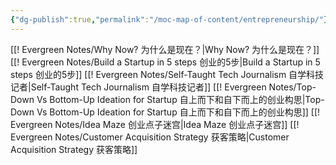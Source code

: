 ```yaml
---
{"dg-publish":true,"permalink":"/moc-map-of-content/entrepreneurship/"}
---
```


[[! Evergreen Notes/Why Now? 为什么是现在？\|Why Now? 为什么是现在？]]
[[! Evergreen Notes/Build a Startup in 5 steps 创业的5步\|Build a Startup in 5 steps 创业的5步]]
[[! Evergreen Notes/Self-Taught Tech Journalism 自学科技记者\|Self-Taught Tech Journalism 自学科技记者]]
[[! Evergreen Notes/Top-Down Vs Bottom-Up Ideation for Startup 自上而下和自下而上的创业构思\|Top-Down Vs Bottom-Up Ideation for Startup 自上而下和自下而上的创业构思]]
[[! Evergreen Notes/Idea Maze 创业点子迷宫\|Idea Maze 创业点子迷宫]]
[[! Evergreen Notes/Customer Acquisition Strategy 获客策略\|Customer Acquisition Strategy 获客策略]]
